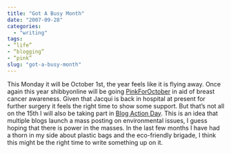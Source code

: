 ```yaml
---
title: "Got A Busy Month"
date: "2007-09-28"
categories: 
  - "writing"
tags:
- “life”
- “blogging”
- “pink”
slug: "got-a-busy-month"
---
```


This Monday it will be October 1st, the year feels like it is flying away. Once again this year shibbyonline will be going [PinkForOctober][1] in aid of breast cancer awareness. Given that Jacqui is back in hospital at present for further surgery it feels the right time to show some support. But that’s not all on the 15th I will also be taking part in [Blog Action Day][2]. This is an idea that multiple blogs launch a mass posting on environmental issues, I guess hoping that there is power in the masses. In the last few months I have had a thorn in my side about plastic bags and the eco-friendly brigade, I think this might be the right time to write something up on it.

[1]:	https://pinkforoctober.org/
[2]:	https://www.blogactionday.org/